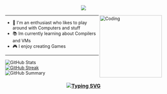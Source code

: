 

<h3 align="center">
  <img src="https://readme-typing-svg.herokuapp.com/?font=Righteous&size=45&center=true&vCenter=true&width=1600&height=70&duration=4000&lines=Hi+There!+👋+I'm+Aditya+" />
</h3>


<img align="right" alt="Coding" width="200" src="https://user-images.githubusercontent.com/74038190/212750999-42ff8a64-dad8-4772-9648-849968543991.gif">



---

- 🔭 I'm an enthusiast who likes to play around with Computers and stuff
- 📚 Im currently learning about Compilers and VMs
- 🎮 I enjoy creating Games
---

![GitHub Stats](http://github-profile-summary-cards.vercel.app/api/cards/stats?username=adityjhaa&theme=tokyonight)<br>
[![GitHub Streak](https://github-readme-streak-stats.herokuapp.com?user=adityjhaa&theme=tokyonight&hide_border=true&date_format=j%20M%5B%20Y%5D&card_width=480)](https://git.io/streak-stats)<br>
![GitHub Summary](http://github-profile-summary-cards.vercel.app/api/cards/profile-details?username=adityjhaa&theme=tokyonight)


<h3 align="center">
  
  [![Typing SVG](https://readme-typing-svg.herokuapp.com?font=Hack+Nerd+Mono&weight=700&size=24&pause=1000&color=0e75b6&center=true&width=446&lines=Thank+you+for+visiting!+%F0%9F%91%8D)](https://git.io/typing-svg)
</h3>
